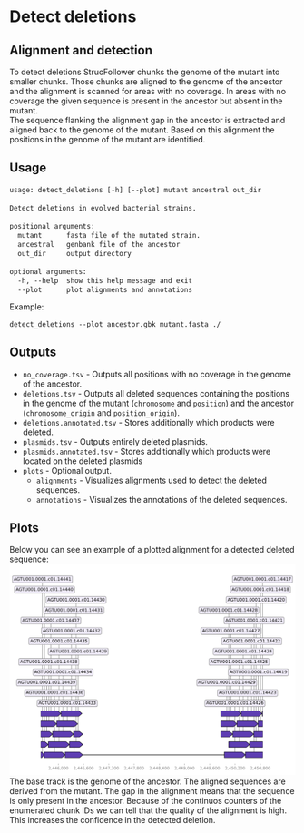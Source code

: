 # Detect deletions

## Alignment and detection

To detect deletions StrucFollower chunks the genome of the mutant into smaller chunks. Those chunks are aligned to the genome of the ancestor and the alignment is scanned for areas with no coverage. In areas with no coverage the given sequence is present in the ancestor but absent in the mutant.  
The sequence flanking the alignment gap in the ancestor is extracted and aligned back to the genome of the mutant. Based on this alignment the positions in the genome of the mutant are identified.

## Usage

```
usage: detect_deletions [-h] [--plot] mutant ancestral out_dir

Detect deletions in evolved bacterial strains.

positional arguments:
  mutant      fasta file of the mutated strain.
  ancestral   genbank file of the ancestor
  out_dir     output directory

optional arguments:
  -h, --help  show this help message and exit
  --plot      plot alignments and annotations
```

Example:
```
detect_deletions --plot ancestor.gbk mutant.fasta ./
```

## Outputs

* `no_coverage.tsv` - Outputs all positions with no coverage in the genome of the ancestor. 
* `deletions.tsv` - Outputs all deleted sequences containing the positions in the genome of the mutant (`chromosome` and `position`) and the ancestor (`chromosome_origin` and `position_origin`).  
* `deletions.annotated.tsv` - Stores additionally which products were deleted. 
* `plasmids.tsv` - Outputs entirely deleted plasmids.
* `plasmids.annotated.tsv` - Stores additionally which products were located on the deleted plasmids
* `plots` - Optional output.
    * `alignments` - Visualizes alignments used to detect the deleted sequences.
    * `annotations` - Visualizes the annotations of the deleted sequences.

## Plots

Below you can see an example of a plotted alignment for a detected deleted sequence:
![insertion](insertion.png)
The base track is the genome of the ancestor. The aligned sequences are derived from the mutant. The gap in the alignment means that the sequence is only present in the ancestor.
Because of the continuos counters of the enumerated chunk IDs we can tell that the quality of the alignment is high. This increases the confidence in the detected deletion.
